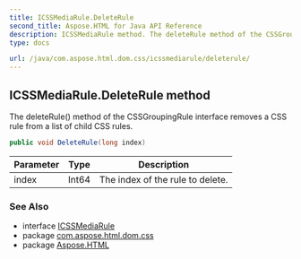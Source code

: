 ```yaml
---
title: ICSSMediaRule.DeleteRule
second_title: Aspose.HTML for Java API Reference
description: ICSSMediaRule method. The deleteRule method of the CSSGroupingRule interface removes a CSS rule from a list of child CSS rules
type: docs

url: /java/com.aspose.html.dom.css/icssmediarule/deleterule/
---
```

## ICSSMediaRule.DeleteRule method

The deleteRule() method of the CSSGroupingRule interface removes a CSS rule from a list of child CSS rules.

```java
public void DeleteRule(long index)
```

| Parameter | Type | Description |
| --- | --- | --- |
| index | Int64 | The index of the rule to delete. |

### See Also

* interface [ICSSMediaRule](../)
* package [com.aspose.html.dom.css](../../../com.aspose.html.dom.css/)
* package [Aspose.HTML](../../../)
